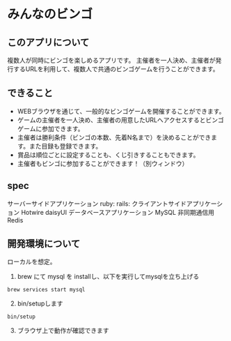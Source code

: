 # みんなのビンゴ
## このアプリについて
複数人が同時にビンゴを楽しめるアプリです。
主催者を一人決め、主催者が発行するURLを利用して、複数人で共通のビンゴゲームを行うことができます。

## できること
- WEBブラウザを通じて、一般的なビンゴゲームを開催することができます。
- ゲームの主催者を一人決め、主催者の用意したURLへアクセスするとビンゴゲームに参加できます。
- 主催者は勝利条件（ビンゴの本数、先着N名まで）を決めることができます。また目録も登録できます。
- 賞品は順位ごとに設定することも、くじ引きすることもできます。
- 主催者もビンゴに参加することができます！（別ウィンドウ）

## spec
サーバーサイドアプリケーション
ruby: 
rails: 
クライアントサイドアプリケーション
Hotwire
daisyUI
データベースアプリケーション
MySQL
非同期通信用
Redis

## 開発環境について
ローカルを想定。
1. brew にて mysql を installし、以下を実行してmysqlを立ち上げる
```shell
brew services start mysql
```
2. bin/setupします
```shell
bin/setup
```

3. ブラウザ上で動作が確認できます

